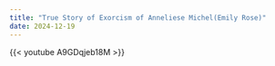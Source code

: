 ```yaml
---
title: "True Story of Exorcism of Anneliese Michel(Emily Rose)"
date: 2024-12-19
---
```


{{< youtube A9GDqjeb18M >}}
